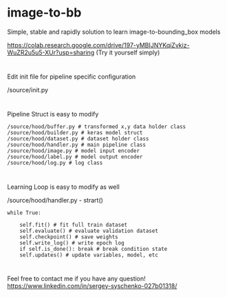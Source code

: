 # image-to-bb

Simple, stable and rapidly solution to learn image-to-bounding_box models

https://colab.research.google.com/drive/197-yMBIJNYKqiZvkiz-WuZR2u5u5-XUr?usp=sharing (Try it yourself simply)

#

Edit init file for pipeline specific configuration

/source/init.py

#

Pipeline Struct is easy to modify


    /source/hood/buffer.py # transformed x,y data holder class
    /source/hood/builder.py # keras model struct
    /source/hood/dataset.py # dataset holder class
    /source/hood/handler.py # main pipeline class
    /source/hood/image.py # model input encoder
    /source/hood/label.py # model output encoder
    /source/hood/log.py # log class

#

Learning Loop is easy to modify as well

/source/hood/handler.py - strart()


    while True:

        self.fit() # fit full train dataset
        self.evaluate() # evaluate validation dataset
        self.checkpoint() # save weights
        self.write_log() # write epoch log
        if self.is_done(): break # break condition state
        self.updates() # update variables, model, etc
  

#

Feel free to contact me if you have any question!
https://www.linkedin.com/in/sergey-syschenko-027b01318/
